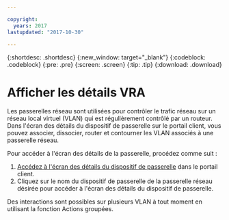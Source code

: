 ```yaml
---

copyright:
  years: 2017
lastupdated: "2017-10-30"

---
```


{:shortdesc: .shortdesc}
{:new_window: target="_blank"}
{:codeblock: .codeblock}
{:pre: .pre}
{:screen: .screen}
{:tip: .tip}
{:download: .download}

# Afficher les détails VRA

Les passerelles réseau sont utilisées pour contrôler le trafic réseau sur un réseau local virtuel (VLAN) qui est régulièrement contrôlé par un routeur. Dans l'écran des détails du dispositif de passerelle sur le portail client, vous pouvez associer, dissocier, router et contourner les VLAN associés à une passerelle réseau.

Pour accéder à l'écran des détails de la passerelle, procédez comme suit :

1. [Accédez à l'écran des détails du dispositif de passerelle](access-gateway-appliances.html) dans le portail client.
2. Cliquez sur le nom du dispositif de passerelle de la passerelle réseau désirée pour accéder à l'écran des détails du dispositif de passerelle.

Des interactions sont possibles sur plusieurs VLAN à tout moment en utilisant la fonction Actions groupées.
